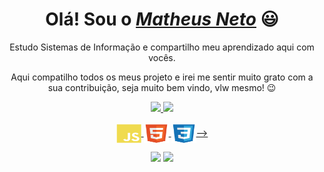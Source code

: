 <div>
  <h1 align="center">Olá! Sou o <a href="https://www.linkedin.com/in/edududuribeiro/"><i>Matheus Neto</i></a> 😃️</h1>
  <p align="center">Estudo Sistemas de Informação e compartilho meu aprendizado aqui com vocês.</a>
  <p align="center">Aqui compatilho todos os meus projeto e irei me sentir muito grato com a sua contribuição, seja muito bem vindo, vlw mesmo! 😉️</h2>
</div>
<div align="center">
  <a href="https://github.com/SirNeto1">
  <img height="160em" src="https://github-readme-stats.vercel.app/api?username=SirNeto1&show_icons=true&theme=dark&include_all_commits=true&count_private=true"/>
  <img height="160em" src="https://github-readme-stats.vercel.app/api/top-langs/?username=SirNeto1&layout=compact&langs_count=7&theme=dark"/>
</div>

<div align="center" valign="top"><br>
 
  <img align="center" alt="Js" height="30" width="40" src="https://raw.githubusercontent.com/devicons/devicon/master/icons/javascript/javascript-plain.svg">
  
  <img align="center" alt="HTML" height="30" width="40" src="https://raw.githubusercontent.com/devicons/devicon/master/icons/html5/html5-original.svg">
  <img align="center" alt="CSS" height="30" width="40" src="https://raw.githubusercontent.com/devicons/devicon/master/icons/css3/css3-original.svg">-->

   <p

  <div align="center">
 
  <!-- <a href="https://www.facebook.com/pr.eduardoribeiro" target="_blank"><img src="https://img.shields.io/badge/Facebook-1877F2?style=for-the-badge&logo=facebook&logoColor=white" target="_blank"></a>  -->
  <a href="https://www.linkedin.com/in/matheus-neto-9a3b451ab" target="_blank"><img src="https://img.shields.io/badge/-LinkedIn-%230077B5?style=for-the-badge&logo=linkedin&logoColor=white" target="_blank"></a> 
  <a href="sr.neto9825@gmail.com"><img src="https://img.shields.io/badge/-Gmail-%23333?style=for-the-badge&logo=gmail&logoColor=white" target="_blank"></a>
</div>

